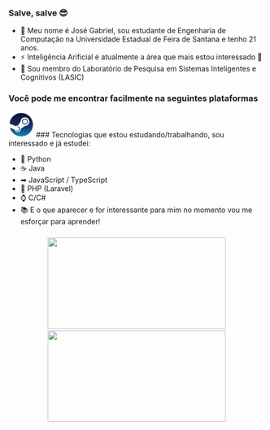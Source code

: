 ### Salve, salve 😎

- 💬 Meu nome é José Gabriel, sou estudante de Engenharia de Computação na Universidade Estadual de Feira de Santana e tenho 21 anos.
- ⚡ Inteligência Arificial é atualmente a área que mais estou interessado 🎯
- 🔬 Sou membro do Laboratório de Pesquisa em Sistemas Inteligentes e Cognitivos (LASIC)

### Você pode me encontrar facilmente na seguintes plataformas
<img height="50em" width="50em" src="https://github.com/JoSGomes/JoSGomes/blob/main/assets/steam_logo.png"> 
### Tecnologias que estou estudando/trabalhando, sou interessado e já estudei:

- 🐍 Python
- ☕ Java
- ➡ JavaScript / TypeScript
- 🐘 PHP (Laravel)
- ⌚ C/C#
- 📚 E o que aparecer e for interessante para mim no momento vou me esforçar para aprender!

### 
<!--
**JoSGomes/JoSGomes** is a ✨ _special_ ✨ repository because its `README.md` (this file) appears on your GitHub profile.

Here are some ideas to get you started:

- 🔭 I’m currently working on ...
- 🌱 I’m currently learning ...
- 👯 I’m looking to collaborate on ...
- 🤔 I’m looking for help with ...
- 💬 Ask me about ...
- 📫 How to reach me: ...
- 😄 Pronouns: ...
- ⚡ Fun fact: ...
-->

<div align="center">
  <img height="180em" width="350em" src="https://github-readme-stats.vercel.app/api/top-langs/?username=JoSGomes&layout=compact&theme=cobalt"> 
  <img height="180em" width="350em" src="https://github-readme-streak-stats.herokuapp.com?user=JoSGomes&theme=cobalt"> 
</div>
